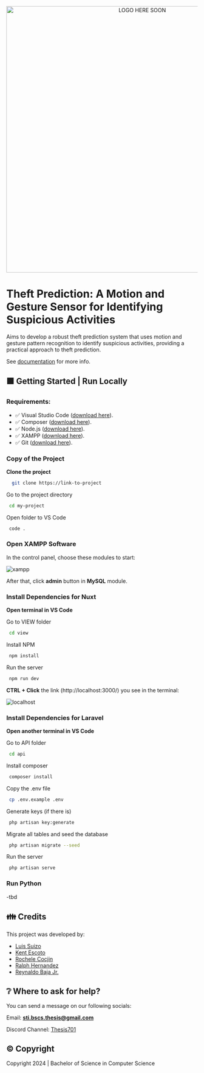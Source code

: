 <p align="center">
  <img src="..." alt="LOGO HERE SOON" width="700" />
</p>

# Theft Prediction: A Motion and Gesture Sensor for Identifying Suspicious Activities
Aims to develop a robust theft prediction system that uses motion and gesture pattern recognition to identify suspicious activities, providing a practical approach to theft prediction.

See [documentation](https://drive.google.com/file/d/13JfqGKbeYx3t3D2HC0iH9tSk4r64igUF/view?usp=sharing) for more info.


## 🟩 Getting Started | Run Locally

### Requirements:

- ✅ Visual Studio Code ([download here](https://code.visualstudio.com/)).
- ✅ Composer ([download here](https://getcomposer.org/)).
- ✅ Node.js ([download here](https://nodejs.org/en)).
- ✅ XAMPP ([download here](https://www.apachefriends.org/)).
- ✅ Git ([download here](https://git-scm.com/downloads)).

### Copy of the Project

**Clone the project**

```bash
  git clone https://link-to-project
```

Go to the project directory

```bash
 cd my-project
```

Open folder to VS Code

```bash
 code .
```

### Open XAMPP Software

In the control panel, choose these modules to start:

![xampp](https://drive.google.com/uc?export=view&id=1MaZx_BNTGF825tGRqm4aav16ggfK3gMp)

After that, click **admin** button in **MySQL** module.

### Install Dependencies for Nuxt

**Open terminal in VS Code**

Go to VIEW folder

```bash
 cd view
```

Install NPM

```bash
 npm install
```

Run the server

```bash
 npm run dev
```

**CTRL + Click** the link (http://localhost:3000/) you see in the terminal:

![localhost](https://drive.google.com/uc?export=view&id=1ZUasDbDnpKBn2sKebAHRpFY8HsPvE9Sb)

### Install Dependencies for Laravel

**Open another terminal in VS Code**

Go to API folder

```bash
 cd api
```

Install composer

```bash
 composer install
```

Copy the .env file

```bash
 cp .env.example .env
```

Generate keys (if there is)

```bash
 php artisan key:generate
```

Migrate all tables and seed the database

```bash
 php artisan migrate --seed
```

Run the server

```bash
 php artisan serve
```

### Run Python
-tbd



## 👪 Credits
This project was developed by:
- [Luis Suizo](https://github.com/evander092002)
- [Kent Escoto](https://github.com/KJLEscoto)
- [Rochele Cocjin](https://github.com/iochel)
- [Ralph Hernandez](https://github.com/yourboiralph)
- [Reynaldo Baja Jr.](https://github.com/rey-cloud)


## ❔ Where to ask for help?
You can send a message on our following socials:

Email: **sti.bscs.thesis@gmail.com**

Discord Channel: [Thesis701](https://discord.gg/CBUbE33zPF)


## ©️ Copyright
Copyright 2024 | Bachelor of Science in Computer Science


